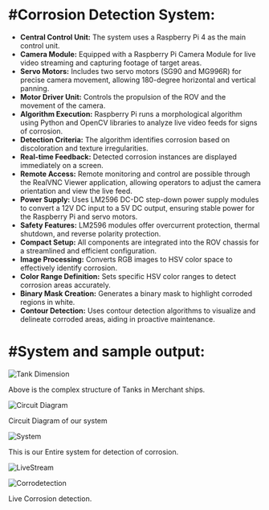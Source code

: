 <h1>#Corrosion Detection System:</h1>

- **Central Control Unit:** The system uses a Raspberry Pi 4 as the main control unit. 
- **Camera Module:** Equipped with a Raspberry Pi Camera Module for live video streaming and capturing footage of target areas.
- **Servo Motors:** Includes two servo motors (SG90 and MG996R) for precise camera movement, allowing 180-degree horizontal and vertical panning.
- **Motor Driver Unit:** Controls the propulsion of the ROV and the movement of the camera.
- **Algorithm Execution:** Raspberry Pi runs a morphological algorithm using Python and OpenCV libraries to analyze live video feeds for signs of corrosion.
- **Detection Criteria:** The algorithm identifies corrosion based on discoloration and texture irregularities.
- **Real-time Feedback:** Detected corrosion instances are displayed immediately on a screen.
- **Remote Access:** Remote monitoring and control are possible through the RealVNC Viewer application, allowing operators to adjust the camera orientation and view the live feed.
- **Power Supply:** Uses LM2596 DC-DC step-down power supply modules to convert a 12V DC input to a 5V DC output, ensuring stable power for the Raspberry Pi and servo motors.
- **Safety Features:** LM2596 modules offer overcurrent protection, thermal shutdown, and reverse polarity protection.
- **Compact Setup:** All components are integrated into the ROV chassis for a streamlined and efficient configuration.
- **Image Processing:** Converts RGB images to HSV color space to effectively identify corrosion.
- **Color Range Definition:** Sets specific HSV color ranges to detect corrosion areas accurately.
- **Binary Mask Creation:** Generates a binary mask to highlight corroded regions in white.
- **Contour Detection:** Uses contour detection algorithms to visualize and delineate corroded areas, aiding in proactive maintenance.

<h1>#System and sample output:</h1>

![Tank Dimension](https://github.com/prahulk46a/CoroVision/assets/98529455/b751c1c5-4d2e-4312-a011-fe4e6277b10e)


Above is the complex structure of Tanks in Merchant ships.

![Circuit Diagram](https://github.com/prahulk46a/CoroVision/assets/98529455/67358d89-1896-4c55-8005-88590beea93f)


Circuit Diagram of our system

![System](https://github.com/prahulk46a/CoroVision/assets/98529455/f465f292-5c1d-48c1-9df9-24f4d0261c0c)


This is our Entire system for detection of corrosion.

![LiveStream](https://github.com/prahulk46a/CoroVision/assets/98529455/0ac8e7bc-12ee-4274-a721-998c1f289e1b)



![Corrodetection](https://github.com/prahulk46a/CoroVision/assets/98529455/ec701eb5-be63-4f62-bb43-879d2cce3e45)



Live Corrosion detection.
